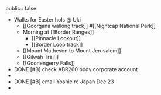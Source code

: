 public:: false
- Walks for Easter hols @ Uki
	- [[Goorgana walking track]] #[[Nightcap National Park]]
	- Morning at [[Border Ranges]]
		- [[Pinnacle Lookout]]
		- [[Border Loop track]]
	- [[Mount Matheson to Mount Jerusalem]]
	- [[Gilwah Trail]]
	- [[Goonengerry Falls]]
- DONE [#B] check ABR260 body corporate account
-
- DONE [#B] email Yoshie re Japan Dec 23
-